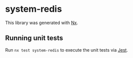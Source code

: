 # system-redis

This library was generated with [Nx](https://nx.dev).

## Running unit tests

Run `nx test system-redis` to execute the unit tests via [Jest](https://jestjs.io).
